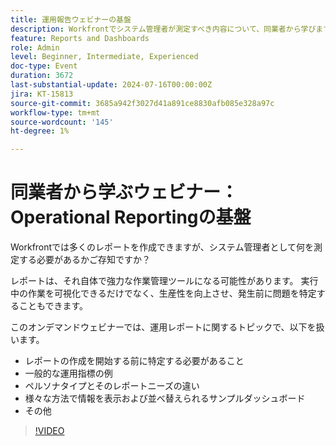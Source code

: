 ```yaml
---
title: 運用報告ウェビナーの基盤
description: Workfrontでシステム管理者が測定すべき内容について、同業者から学びます。 オンデマンドウェビナーで、主要指標、レポートニーズ、サンプルダッシュボードをご確認ください。
feature: Reports and Dashboards
role: Admin
level: Beginner, Intermediate, Experienced
doc-type: Event
duration: 3672
last-substantial-update: 2024-07-16T00:00:00Z
jira: KT-15813
source-git-commit: 3685a942f3027d41a891ce8830afb085e328a97c
workflow-type: tm+mt
source-wordcount: '145'
ht-degree: 1%

---
```



# 同業者から学ぶウェビナー：Operational Reportingの基盤

Workfrontでは多くのレポートを作成できますが、システム管理者として何を測定する必要があるかご存知ですか？

レポートは、それ自体で強力な作業管理ツールになる可能性があります。 実行中の作業を可視化できるだけでなく、生産性を向上させ、発生前に問題を特定することもできます。

このオンデマンドウェビナーでは、運用レポートに関するトピックで、以下を扱います。

* レポートの作成を開始する前に特定する必要があること
* 一般的な運用指標の例
* ペルソナタイプとそのレポートニーズの違い
* 様々な方法で情報を表示および並べ替えられるサンプルダッシュボード
* その他

>[!VIDEO](https://video.tv.adobe.com/v/3431007/?learn=on)
